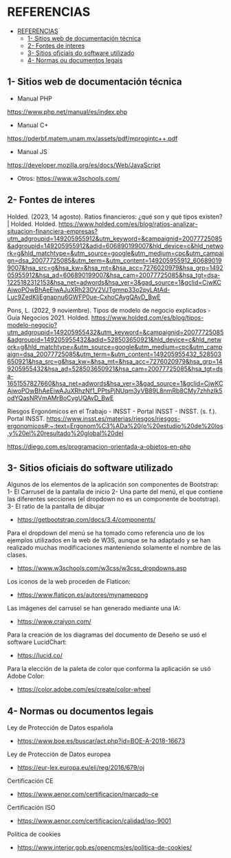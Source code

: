 # REFERENCIAS

- [REFERENCIAS](#referencias)
  - [1- Sitios web de documentación técnica](#1--sitios-web-de-documentación-técnica)
  - [2- Fontes de interes](#2--fontes-de-interes)
  - [3- Sitios oficiais do software utilizado](#3--sitios-oficiais-do-software-utilizado)
  - [4- Normas ou documentos legais](#4--normas-ou-documentos-legais)


## 1- Sitios web de documentación técnica

- Manual PHP

https://www.php.net/manual/es/index.php

- Manual C+

https://pderbf.matem.unam.mx/assets/pdf/mprogintc++.pdf

- Manual JS

https://developer.mozilla.org/es/docs/Web/JavaScript

- Otros:
 https://www.w3schools.com/


## 2- Fontes de interes

Holded. (2023, 14 agosto). Ratios financieros: ¿qué son y qué tipos existen? | Holded. Holded. https://www.holded.com/es/blog/ratios-analizar-situacion-financiera-empresas?utm_adgroupid=149205955912&utm_keyword=&campaignid=20077725085&adgroupid=149205955912&adid=606890199007&hld_device=c&hld_network=g&hld_matchtype=&utm_source=google&utm_medium=cpc&utm_campaign=dsa_20077725085&utm_term=&utm_content=149205955912_606890199007&hsa_src=g&hsa_kw=&hsa_mt=&hsa_acc=7276020979&hsa_grp=149205955912&hsa_ad=606890199007&hsa_cam=20077725085&hsa_tgt=dsa-1225182312153&hsa_net=adwords&hsa_ver=3&gad_source=1&gclid=CjwKCAjwoPOwBhAeEiwAJuXRh23OV2VJTgmnp33o2pyLAtAd-Luc9ZedKIjEgnapnu6GWFP0ue-CxhoCAygQAvD_BwE 

Pons, L. (2022, 9 noviembre). Tipos de modelo de negocio explicados - Guía Negocios 2021. Holded. https://www.holded.com/es/blog/tipos-modelo-negocio?utm_adgroupid=149205955432&utm_keyword=&campaignid=20077725085&adgroupid=149205955432&adid=528503650921&hld_device=c&hld_network=g&hld_matchtype=&utm_source=google&utm_medium=cpc&utm_campaign=dsa_20077725085&utm_term=&utm_content=149205955432_528503650921&hsa_src=g&hsa_kw=&hsa_mt=&hsa_acc=7276020979&hsa_grp=149205955432&hsa_ad=528503650921&hsa_cam=20077725085&hsa_tgt=dsa-1651557827660&hsa_net=adwords&hsa_ver=3&gad_source=1&gclid=CjwKCAjwoPOwBhAeEiwAJuXRhzNf1_PPtsPjNUqm3yVB89L8nmRb8CMy7zhhzIk5odYQasNRVmAMrBoCygUQAvD_BwE 

Riesgos Ergonómicos en el Trabajo - INSST - Portal INSST - INSST. (s. f.). Portal INSST. https://www.insst.es/materias/riesgos/riesgos-ergonomicos#:~:text=Ergonom%C3%ADa%20(o%20estudio%20de%20los,y%20el%20resultado%20global%20del

https://diego.com.es/programacion-orientada-a-objetos-en-php

## 3- Sitios oficiais do software utilizado

Algunos de los elementos de la aplicación son componentes de Bootstrap:
  1- El Carrusel de la pantalla de inicio
  2- Una parte del menú, el que contiene las diferentes secciones (el dropdown no es un componente de bootstrap).
  3- El ratio de la pantalla de dibujar

- https://getbootstrap.com/docs/3.4/components/

Para el dropdown del menú se ha tomado como referencia uno de los ejemplos utilizados en la web de W3S, aunque se ha adaptado y se han realizado muchas modificaciones manteniendo solamente el nombre de las clases.

- https://www.w3schools.com/w3css/w3css_dropdowns.asp

Los iconos de la web proceden de Flaticon: 
- https://www.flaticon.es/autores/mynamepong

Las imágenes del carrusel se han generado mediante una IA:
- https://www.craiyon.com/

Para la creación de los diagramas del documento de Deseño se usó el software LucidChart:
- https://lucid.co/

Para la elección de la paleta de color que conforma la aplicación se usó Adobe Color:
- https://color.adobe.com/es/create/color-wheel

## 4- Normas ou documentos legais

Ley de Protección de Datos española
- https://www.boe.es/buscar/act.php?id=BOE-A-2018-16673

Ley de Protección de Datos europea
- https://eur-lex.europa.eu/eli/reg/2016/679/oj

Certificación CE
- https://www.aenor.com/certificacion/marcado-ce

Certificación ISO
- https://www.aenor.com/certificacion/calidad/iso-9001

Política de cookies
- https://www.interior.gob.es/opencms/es/politica-de-cookies/
